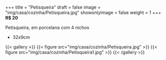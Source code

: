 +++
title = "Petisqueira"
draft = false
image = "img/casa/cozinha/Petisqueira.jpg"
showonlyimage = false
weight = 1
+++
**R$ 20**

<!--more-->

Petisqueira, em porcelana com 4 nichos

- 32x9cm


{{< gallery >}}
{{< figure src="img/casa/cozinha/Petisqueira.jpg" >}}
{{< figure src="img/casa/cozinha/Petisqueira1.jpg" >}}
{{< /gallery >}}
